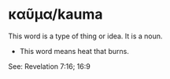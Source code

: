 # καῦμα/kauma
This word is a type of thing or idea. It is a noun.

* This word means heat that burns.
	
See: Revelation 7:16; 16:9
